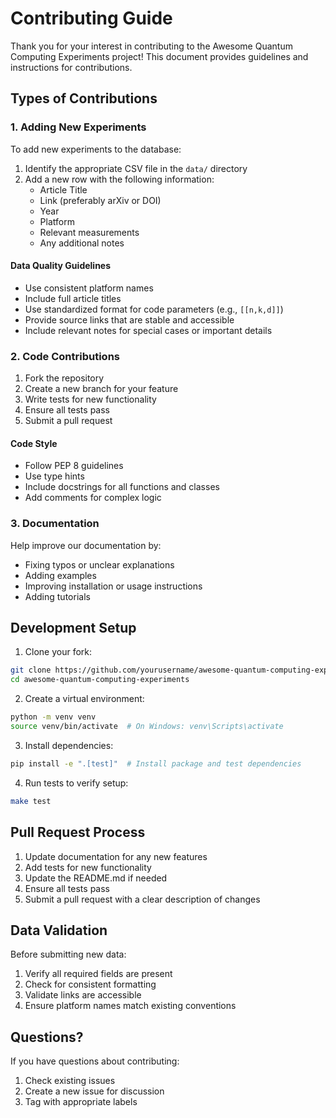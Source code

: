 # Contributing Guide

Thank you for your interest in contributing to the Awesome Quantum Computing Experiments project! This document provides guidelines and instructions for contributions.

## Types of Contributions

### 1. Adding New Experiments

To add new experiments to the database:

1. Identify the appropriate CSV file in the `data/` directory
2. Add a new row with the following information:
   - Article Title
   - Link (preferably arXiv or DOI)
   - Year
   - Platform
   - Relevant measurements
   - Any additional notes

#### Data Quality Guidelines

- Use consistent platform names
- Include full article titles
- Use standardized format for code parameters (e.g., `[[n,k,d]]`)
- Provide source links that are stable and accessible
- Include relevant notes for special cases or important details

### 2. Code Contributions

1. Fork the repository
2. Create a new branch for your feature
3. Write tests for new functionality
4. Ensure all tests pass
5. Submit a pull request

#### Code Style

- Follow PEP 8 guidelines
- Use type hints
- Include docstrings for all functions and classes
- Add comments for complex logic

### 3. Documentation

Help improve our documentation by:
- Fixing typos or unclear explanations
- Adding examples
- Improving installation or usage instructions
- Adding tutorials

## Development Setup

1. Clone your fork:
```bash
git clone https://github.com/yourusername/awesome-quantum-computing-experiments.git
cd awesome-quantum-computing-experiments
```

2. Create a virtual environment:
```bash
python -m venv venv
source venv/bin/activate  # On Windows: venv\Scripts\activate
```

3. Install dependencies:
```bash
pip install -e ".[test]"  # Install package and test dependencies
```

4. Run tests to verify setup:
```bash
make test
```

## Pull Request Process

1. Update documentation for any new features
2. Add tests for new functionality
3. Update the README.md if needed
4. Ensure all tests pass
5. Submit a pull request with a clear description of changes

## Data Validation

Before submitting new data:
1. Verify all required fields are present
2. Check for consistent formatting
3. Validate links are accessible
4. Ensure platform names match existing conventions

## Questions?

If you have questions about contributing:
1. Check existing issues
2. Create a new issue for discussion
3. Tag with appropriate labels
